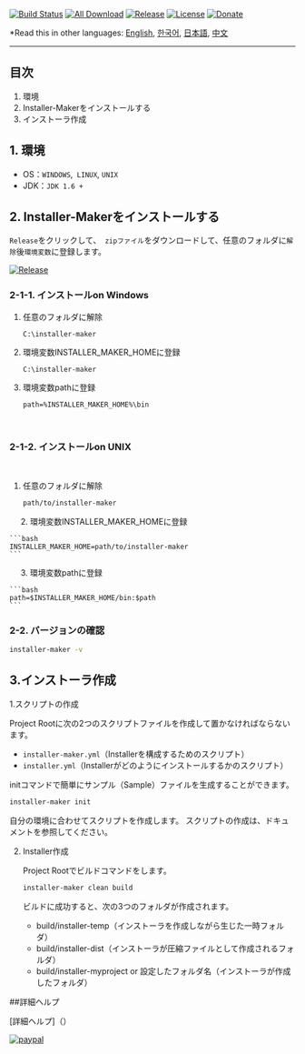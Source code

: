 [![Build Status](https://travis-ci.org/avaj-java/installer-maker.svg?branch=master)](https://travis-ci.org/avaj-java/installer-maker)
[![All Download](https://img.shields.io/github/downloads/avaj-java/installer-maker/total.svg)](https://github.com/avaj-java/installer-maker/releases)
[![Release](https://img.shields.io/github/release/avaj-java/installer-maker.svg)](https://github.com/avaj-java/installer-maker/releases)
[![License](https://img.shields.io/github/license/avaj-java/installer-maker.svg)](https://github.com/avaj-java/installer-maker/releases)
[![Donate](https://img.shields.io/badge/Donate-PayPal-green.svg)](https://www.paypal.com/cgi-bin/webscr?cmd=_donations&business=MCUPCPFHFYZNN&lc=KR&item_name=jaemisseo&currency_code=USD&bn=PP%2dDonationsBF%3abtn_donateCC_LG%2egif%3aNonHosted)
                                                                             
*Read this in other languages: [English](README.md), [한국어](README.ko.md), [日本語](README.ja.md), [中文](README.ch.md)

-----
## 目次
1. 環境
2. Installer-Makerをインストールする
3. インストーラ作成



## 1. 環境
- OS：`WINDOWS`,` LINUX`, `UNIX`
- JDK：`JDK 1.6 +`



## 2. Installer-Makerをインストールする

`Release`をクリックして、` zipファイル`をダウンロードして、任意のフォルダに`解除`後`環境変数`に登録します。

[![Release](https://img.shields.io/github/release/avaj-java/installer-maker.svg)](https://github.com/avaj-java/installer-maker/releases)

### 2-1-1. インストールon Windows

1. 任意のフォルダに解除
    ```
    C:\installer-maker        
    ```

2. 環境変数INSTALLER_MAKER_HOMEに登録
    ```
    C:\installer-maker       
    ```

3. 環境変数pathに登録
    ```
    path=%INSTALLER_MAKER_HOME%\bin       
    ```
    
### 2-1-2. インストールon UNIX
    
1. 任意のフォルダに解除

    ```bash
    path/to/installer-maker
    ```
    
2. 環境変数INSTALLER_MAKER_HOMEに登録

    ```bash
    INSTALLER_MAKER_HOME=path/to/installer-maker
    ```
    
3. 環境変数pathに登録

    ```bash
    path=$INSTALLER_MAKER_HOME/bin:$path
    ```

### 2-2. バージョンの確認

```bash
installer-maker -v
```



## 3.インストーラ作成

1.スクリプトの作成

   Project Rootに次の2つのスクリプトファイルを作成して置かなければならないます。
       
   - `installer-maker.yml`（Installerを構成するためのスクリプト）
   - `installer.yml`（Installerがどのようにインストールするかのスクリプト）
   
   initコマンドで簡単にサンプル（Sample）ファイルを生成することができます。
   
   ```bash
   installer-maker init
   ```
   
   自分の環境に合わせてスクリプトを作成します。
   スクリプトの作成は、ドキュメントを参照してください。
   
2. Installer作成

    Project Rootでビルドコマンドをします。
    
    ```bash
    installer-maker clean build
    ```
    
    ビルドに成功すると、次の3つのフォルダが作成されます。
    
    - build/installer-temp（インストーラを作成しながら生じた一時フォルダ）
    - build/installer-dist（インストーラが圧縮ファイルとして作成されるフォルダ）
    - build/installer-myproject or 設定したフォルダ名（インストーラが作成したフォルダ）
    
    
    
##詳細ヘルプ

[詳細ヘルプ]（）

[![paypal](https://www.paypal.com/en_US/i/btn/btn_donate_SM.gif)](https://www.paypal.com/cgi-bin/webscr?cmd=_donations&business=MCUPCPFHFYZNN&lc=KR&item_name=jaemisseo&currency_code=USD&bn=PP%2dDonationsBF%3abtn_donateCC_LG%2egif%3aNonHosted)